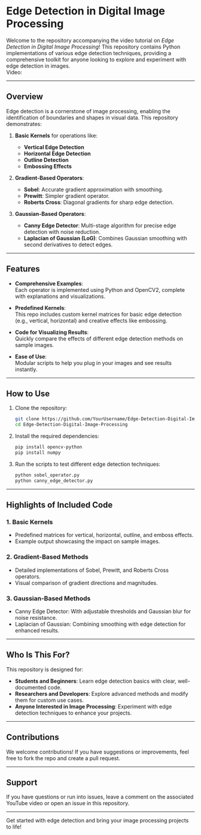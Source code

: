 # **Edge Detection in Digital Image Processing**  

Welcome to the repository accompanying the video tutorial on *Edge Detection in Digital Image Processing*! This repository contains Python implementations of various edge detection techniques, providing a comprehensive toolkit for anyone looking to explore and experiment with edge detection in images.  
Video: 

---

## **Overview**  

Edge detection is a cornerstone of image processing, enabling the identification of boundaries and shapes in visual data. This repository demonstrates:  
1. **Basic Kernels** for operations like:  
   - **Vertical Edge Detection**  
   - **Horizontal Edge Detection**  
   - **Outline Detection**  
   - **Embossing Effects**  

2. **Gradient-Based Operators**:  
   - **Sobel**: Accurate gradient approximation with smoothing.  
   - **Prewitt**: Simpler gradient operator.  
   - **Roberts Cross**: Diagonal gradients for sharp edge detection.  

3. **Gaussian-Based Operators**:  
   - **Canny Edge Detector**: Multi-stage algorithm for precise edge detection with noise reduction.  
   - **Laplacian of Gaussian (LoG)**: Combines Gaussian smoothing with second derivatives to detect edges.  

---

## **Features**  

- **Comprehensive Examples**:  
  Each operator is implemented using Python and OpenCV2, complete with explanations and visualizations.  

- **Predefined Kernels**:  
  This repo includes custom kernel matrices for basic edge detection (e.g., vertical, horizontal) and creative effects like embossing.  

- **Code for Visualizing Results**:  
  Quickly compare the effects of different edge detection methods on sample images.  

- **Ease of Use**:  
  Modular scripts to help you plug in your images and see results instantly.  

---

## **How to Use**  

1. Clone the repository:  
   ```bash  
   git clone https://github.com/YourUsername/Edge-Detection-Digital-Image-Processing.git  
   cd Edge-Detection-Digital-Image-Processing  
   ```  
2. Install the required dependencies:  
   ```bash  
   pip install opencv-python
   pip install numpy 
   ```  
3. Run the scripts to test different edge detection techniques:  
   ```bash  
   python sobel_operator.py  
   python canny_edge_detector.py  
   ```  

---

## **Highlights of Included Code**  

### 1. **Basic Kernels**  
- Predefined matrices for vertical, horizontal, outline, and emboss effects.  
- Example output showcasing the impact on sample images.  

### 2. **Gradient-Based Methods**  
- Detailed implementations of Sobel, Prewitt, and Roberts Cross operators.  
- Visual comparison of gradient directions and magnitudes.  

### 3. **Gaussian-Based Methods**  
- Canny Edge Detector: With adjustable thresholds and Gaussian blur for noise resistance.  
- Laplacian of Gaussian: Combining smoothing with edge detection for enhanced results.  

---

## **Who Is This For?**  
This repository is designed for:  
- **Students and Beginners**: Learn edge detection basics with clear, well-documented code.  
- **Researchers and Developers**: Explore advanced methods and modify them for custom use cases.  
- **Anyone Interested in Image Processing**: Experiment with edge detection techniques to enhance your projects.  

---

## **Contributions**  
We welcome contributions! If you have suggestions or improvements, feel free to fork the repo and create a pull request.  

---

## **Support**  
If you have questions or run into issues, leave a comment on the associated YouTube video or open an issue in this repository.  

---

Get started with edge detection and bring your image processing projects to life!
